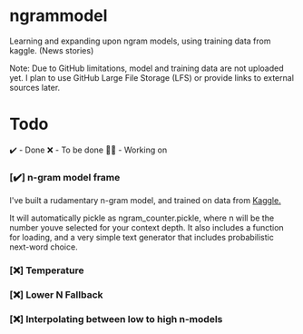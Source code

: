 # ngrammodel
Learning and expanding upon ngram models, using training data from kaggle. (News stories)

Note: Due to GitHub limitations, model and training data are not uploaded yet. I plan to use GitHub Large File Storage (LFS) or provide links to external sources later.


# Todo
✔️ - Done
❌ - To be done
👨‍💻 - Working on

### [✔️] n-gram model frame

I've built a rudamentary n-gram model, and trained on data from [Kaggle.](https://www.kaggle.com/datasets/clmentbisaillon/fake-and-real-news-dataset)

It will automatically pickle as ngram_counter.pickle, where n will be the number youve selected for your context depth. It also includes a function for loading, and a very simple text generator that includes probabilistic next-word choice. 

### [❌] Temperature
### [❌] Lower N Fallback
### [❌] Interpolating between low to high n-models
